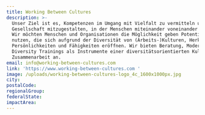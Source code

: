 ```yaml
---
title: Working Between Cultures
description: >-
  Unser Ziel ist es, Kompetenzen im Umgang mit Vielfalt zu vermitteln und eine
  Gesellschaft mitzugestalten, in der Menschen miteinander voneinander lernen.
  Wir möchten Menschen und Organisationen die Möglichkeit geben Potentiale zu
  nutzen, die sich aufgrund der Diversität von (Arbeits-)Kulturen, Herkunft,
  Persönlichkeiten und Fähigkeiten eröffnen. Wir bieten Beratung, Moderation und
  Diversity Trainings als Instrumente einer diversitätsorientierten Kultur der
  Zusammenarbeit an.
email: info@working-between-cultures.com
link: 'https://www.working-between-cultures.com '
image: /uploads/working-between-cultures-logo_4c_1600x1000px.jpg
city:
postalCode:
regionalGroup:
federalState:
impactArea:
---
```


